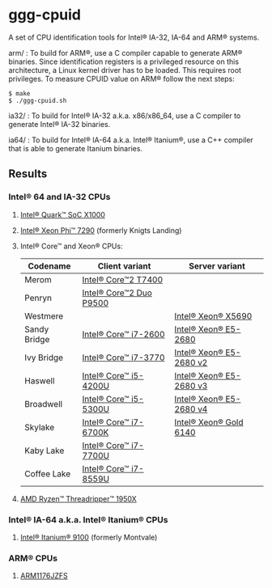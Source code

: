 # ggg-cpuid

A set of CPU identification tools for Intel® IA-32, IA-64 and ARM® systems.

arm/  : To build for ARM®, use a C compiler capable to generate ARM® binaries. Since identification registers is a privileged resource on this architecture, a Linux kernel driver has to be loaded. This requires root privileges.
To measure CPUID value on ARM® follow the next steps:

    $ make
    $ ./ggg-cpuid.sh

ia32/ : To build for Intel® IA-32 a.k.a. x86/x86_64, use a C compiler to generate Intel® IA-32 binaries.

ia64/ : To build for Intel® IA-64 a.k.a. Intel® Itanium®, use a C++ compiler that is able to generate Itanium binaries.

## Results

### Intel® 64 and IA-32 CPUs

1. [Intel® Quark™ SoC X1000](dumps/ia32/Intel(R)%20Quark(TM)%20SoC%20X1000.md)
2. [Intel® Xeon Phi™ 7290](dumps/ia32/Intel(R)%20Xeon%20Phi(TM)%207290.md) (formerly Knigts Landing)
3. Intel® Core™ and Xeon® CPUs:

   | Codename     | Client variant                                                              | Server variant                                                             |
   | ---          | ---                                                                         | ---                                                                        |
   | Merom        | [Intel® Core™2 T7400](dumps/ia32/Intel(R)%20Core(TM)2%20T7400.md)           |                                                                            |
   | Penryn       | [Intel® Core™2 Duo P9500](dumps/ia32/Intel(R)%20Core(TM)2%20Duo%20P9500.md) |                                                                            |
   | Westmere     |                                                                             | [Intel® Xeon® X5690](dumps/ia32/Intel(R)%20Xeon(R)%20X5690.md)             |
   | Sandy Bridge | [Intel® Core™ i7-2600](dumps/ia32/Intel(R)%20Core(TM)%20i7-2600.md)         | [Intel® Xeon® E5-2680](dumps/ia32/Intel(R)%20Xeon(R)%20E5-2680.md)         |
   | Ivy Bridge   | [Intel® Core™ i7-3770](dumps/ia32/Intel(R)%20Core(TM)%20i7-3770.md)         | [Intel® Xeon® E5-2680 v2](dumps/ia32/Intel(R)%20Xeon(R)%20E5-2680%20v2.md) |
   | Haswell      | [Intel® Core™ i5-4200U](dumps/ia32/Intel(R)%20Core(TM)%20i5-4200U.md)       | [Intel® Xeon® E5-2680 v3](dumps/ia32/Intel(R)%20Xeon(R)%20E5-2680%20v3.md) |
   | Broadwell    | [Intel® Core™ i5-5300U](dumps/ia32/Intel(R)%20Core(TM)%20i5-5300U.md)       | [Intel® Xeon® E5-2680 v4](dumps/ia32/Intel(R)%20Xeon(R)%20E5-2680%20v4.md) |
   | Skylake      | [Intel® Core™ i7-6700K](dumps/ia32/Intel(R)%20Core(TM)%20i7-6700K.md)       | [Intel® Xeon® Gold 6140](dumps/ia32/Intel(R)%20Xeon(R)%20Gold%206140.md)   |
   | Kaby Lake    | [Intel® Core™ i7-7700U](dumps/ia32/Intel(R)%20Core(TM)%20i7-7700U.md)       |                                                                            |
   | Coffee Lake  | [Intel® Core™ i7-8559U](dumps/ia32/Intel(R)%20Core(TM)%20i7-8559U.md)       |                                                                            |

4. [AMD Ryzen™ Threadripper™ 1950X](dumps/ia32/AMD%20Ryzen%20Threadripper%201950X.md)

### Intel® IA-64 a.k.a. Intel® Itanium® CPUs

1. [Intel® Itanium® 9100](dumps/ia64/Intel(R)%20Itanium(R)%209100.md) (formerly Montvale)

### ARM® CPUs

1. [ARM1176JZFS](dumps/arm/ARM1176JZFS.md)
